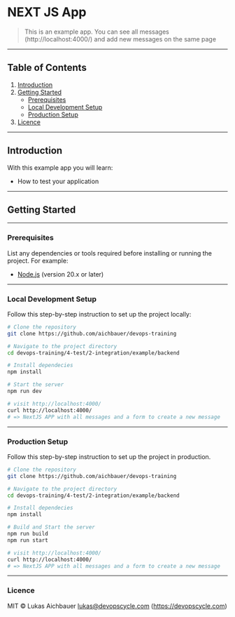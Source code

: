 # NEXT JS App

> This is an example app. You can see all messages (http://localhost:4000/) and add new messages on the same page

---

## Table of Contents

1. [Introduction](#introduction)
2. [Getting Started](#getting-started)
   - [Prerequisites](#prerequisites)
   - [Local Development Setup](#local-development-setup)
   - [Production Setup](#production-setup)
7. [Licence](#licence)

---

## Introduction

With this example app you will learn:

- How to test your application

---

## Getting Started

---

### Prerequisites

List any dependencies or tools required before installing or running the project. For example:

- [Node.js](https://nodejs.org/) (version 20.x or later)

---

### Local Development Setup

Follow this step-by-step instruction to set up the project locally:

```sh
# Clone the repository
git clone https://github.com/aichbauer/devops-training

# Navigate to the project directory
cd devops-training/4-test/2-integration/example/backend

# Install dependecies
npm install

# Start the server
npm run dev

# visit http://localhost:4000/
curl http://localhost:4000/
# => NextJS APP with all messages and a form to create a new message
```

---

### Production Setup

Follow this step-by-step instruction to set up the project in production.

```sh
# Clone the repository
git clone https://github.com/aichbauer/devops-training

# Navigate to the project directory
cd devops-training/4-test/2-integration/example/backend

# Install dependecies
npm install

# Build and Start the server
npm run build
npm run start

# visit http://localhost:4000/
curl http://localhost:4000/
# => NextJS APP with all messages and a form to create a new message
```

---

### Licence

MIT © Lukas Aichbauer <lukas@devopscycle.com> (https://devopscycle.com)
